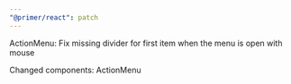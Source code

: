 ```yaml
---
"@primer/react": patch
---
```


ActionMenu: Fix missing divider for first item when the menu is open with mouse

Changed components: ActionMenu
